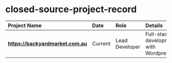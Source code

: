 # closed-source-project-record

| __**Project Name**__ | __**Date**__ | __**Role**__ | __**Details**__ |
| :--- | :--- | :--- | :--- |
| **https://backyardmarket.com.au** | Current | Lead Developer | Full-stack development with Wordpress |
